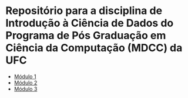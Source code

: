 # Repositório para a disciplina de Introdução à Ciência de Dados do Programa de Pós Graduação em Ciência da Computação (MDCC) da UFC


* [Módulo 1](https://github.com/FabioXimenes/UFC-IDS/tree/main/Modulo%201)
* [Módulo 2](https://github.com/FabioXimenes/UFC-IDS/tree/main/Modulo%202)
* [Módulo 3](https://github.com/FabioXimenes/UFC-IDS/tree/main/Modulo%203)
